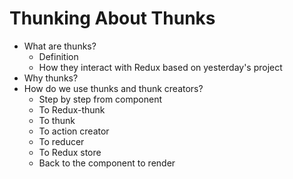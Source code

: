 # Thunking About Thunks

* What are thunks?
    * Definition
    * How they interact with Redux based on yesterday's project
* Why thunks?
* How do we use thunks and thunk creators?
    * Step by step from component
    * To Redux-thunk
    * To thunk
    * To action creator
    * To reducer
    * To Redux store
    * Back to the component to render
